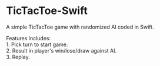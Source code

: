 # TicTacToe-Swift

 A simple TicTacToe game with randomized AI coded in Swift.
 
 Features includes:<br />
    1. Pick turn to start game.<br />
    2. Result in player's win/lose/draw against AI.<br />
    3. Replay.
